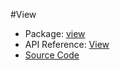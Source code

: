 #View

* Package: [view](api:)
* API Reference: [View](api:view)
* [Source Code](https://github.com/rikulo/rikulo/blob/master/client/view/src/View.dart)
